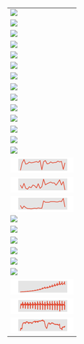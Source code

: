 |                                                                                                                              |
|:-----------------------------------------------------------------------------------------------------------------------------|
| ![](https://github.com/epogrebnyak/data-rosstat-kep/raw/master/output/png//EXPORT_GOODS_TOTAL_bln_usd_spark.png)             |
| ![](https://github.com/epogrebnyak/data-rosstat-kep/raw/master/output/png//EXPORT_GOODS_TOTAL_rog_spark.png)                 |
| ![](https://github.com/epogrebnyak/data-rosstat-kep/raw/master/output/png//EXPORT_GOODS_TOTAL_yoy_spark.png)                 |
| ![](https://github.com/epogrebnyak/data-rosstat-kep/raw/master/output/png//GOV_EXPENSE_ACCUM_CONSOLIDATED_bln_rub_spark.png) |
| ![](https://github.com/epogrebnyak/data-rosstat-kep/raw/master/output/png//GOV_EXPENSE_ACCUM_FEDERAL_bln_rub_spark.png)      |
| ![](https://github.com/epogrebnyak/data-rosstat-kep/raw/master/output/png//GOV_EXPENSE_ACCUM_SUBFEDERAL_bln_rub_spark.png)   |
| ![](https://github.com/epogrebnyak/data-rosstat-kep/raw/master/output/png//GOV_REVENUE_ACCUM_CONSOLIDATED_bln_rub_spark.png) |
| ![](https://github.com/epogrebnyak/data-rosstat-kep/raw/master/output/png//GOV_REVENUE_ACCUM_FEDERAL_bln_rub_spark.png)      |
| ![](https://github.com/epogrebnyak/data-rosstat-kep/raw/master/output/png//GOV_REVENUE_ACCUM_SUBFEDERAL_bln_rub_spark.png)   |
| ![](https://github.com/epogrebnyak/data-rosstat-kep/raw/master/output/png//GOV_SURPLUS_ACCUM_FEDERAL_bln_rub_spark.png)      |
| ![](https://github.com/epogrebnyak/data-rosstat-kep/raw/master/output/png//GOV_SURPLUS_ACCUM_SUBFEDERAL_bln_rub_spark.png)   |
| ![](https://github.com/epogrebnyak/data-rosstat-kep/raw/master/output/png//IMPORT_GOODS_TOTAL_bln_usd_spark.png)             |
| ![](https://github.com/epogrebnyak/data-rosstat-kep/raw/master/output/png//IMPORT_GOODS_TOTAL_rog_spark.png)                 |
| ![](https://github.com/epogrebnyak/data-rosstat-kep/raw/master/output/png//IMPORT_GOODS_TOTAL_yoy_spark.png)                 |
| ![](https://github.com/epogrebnyak/data-rosstat-kep/raw/master/output/png//IND_PROD_rog_spark.png)                           |
| ![](https://github.com/epogrebnyak/data-rosstat-kep/raw/master/output/png//IND_PROD_yoy_spark.png)                           |
| ![](https://github.com/epogrebnyak/data-rosstat-kep/raw/master/output/png//IND_PROD_ytd_spark.png)                           |
| ![](https://github.com/epogrebnyak/data-rosstat-kep/raw/master/output/png//RETAIL_SALES_FOOD_bln_rub_spark.png)              |
| ![](https://github.com/epogrebnyak/data-rosstat-kep/raw/master/output/png//RETAIL_SALES_FOOD_rog_spark.png)                  |
| ![](https://github.com/epogrebnyak/data-rosstat-kep/raw/master/output/png//RETAIL_SALES_FOOD_yoy_spark.png)                  |
| ![](https://github.com/epogrebnyak/data-rosstat-kep/raw/master/output/png//RETAIL_SALES_NONFOODS_bln_rub_spark.png)          |
| ![](https://github.com/epogrebnyak/data-rosstat-kep/raw/master/output/png//RETAIL_SALES_NONFOODS_rog_spark.png)              |
| ![](https://github.com/epogrebnyak/data-rosstat-kep/raw/master/output/png//RETAIL_SALES_NONFOODS_yoy_spark.png)              |
| ![](https://github.com/epogrebnyak/data-rosstat-kep/raw/master/output/png//RETAIL_SALES_bln_rub_spark.png)                   |
| ![](https://github.com/epogrebnyak/data-rosstat-kep/raw/master/output/png//RETAIL_SALES_rog_spark.png)                       |
| ![](https://github.com/epogrebnyak/data-rosstat-kep/raw/master/output/png//RETAIL_SALES_yoy_spark.png)                       |